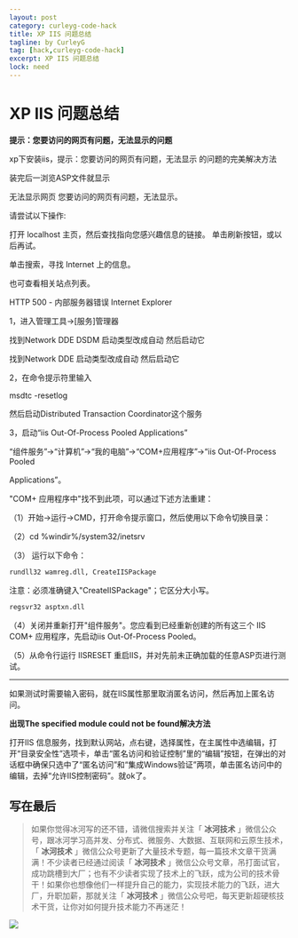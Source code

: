 ```yaml
---
layout: post
category: curleyg-code-hack
title: XP IIS 问题总结
tagline: by CurleyG
tag: [hack,curleyg-code-hack]
excerpt: XP IIS 问题总结
lock: need
---
```


# XP IIS 问题总结

**提示：您要访问的网页有问题，无法显示的问题**

xp下安装iis，提示：您要访问的网页有问题，无法显示 的问题的完美解决方法

装完后一浏览ASP文件就显示

无法显示网页
您要访问的网页有问题，无法显示。

请尝试以下操作:

打开 localhost 主页，然后查找指向您感兴趣信息的链接。
单击刷新按钮，或以后再试。

单击搜索，寻找 Internet 上的信息。

也可查看相关站点列表。

HTTP 500 - 内部服务器错误
Internet Explorer

1，进入管理工具->[服务]管理器

找到Network DDE DSDM 启动类型改成自动 然后启动它

找到Network DDE 启动类型改成自动 然后启动它

2，在命令提示符里输入

msdtc -resetlog

然后启动Distributed Transaction Coordinator这个服务

3，启动“iis Out-Of-Process Pooled Applications”

“组件服务”->“计算机”->“我的电脑”->“COM+应用程序”->“iis Out-Of-Process Pooled

Applications”。

"COM+ 应用程序中"找不到此项，可以通过下述方法重建：

（1）开始->运行->CMD，打开命令提示窗口，然后使用以下命令切换目录：

（2）cd %windir%/system32/inetsrv

（3） 运行以下命令：

```bash
rundll32 wamreg.dll, CreateIISPackage
```

注意：必须准确键入"CreateIISPackage"；它区分大小写。

```bash
regsvr32 asptxn.dll
```

（4）关闭并重新打开"组件服务"。您应看到已经重新创建的所有这三个 IIS COM+ 应用程序，先启动iis Out-Of-Process Pooled。

（5）从命令行运行 IISRESET 重启IIS，并对先前未正确加载的任意ASP页进行测试。

-----------------------------

如果测试时需要输入密码，就在IIS属性那里取消匿名访问，然后再加上匿名访问。

**出现The specified module could not be found解决方法**

打开IIS 信息服务，找到默认网站，点右键，选择属性，在主属性中选编辑，打开“目录安全性”选项卡，单击“匿名访问和验证控制”里的“编辑”按钮，在弹出的对话框中确保只选中了“匿名访问”和“集成Windows验证”两项，单击匿名访问中的编辑，去掉“允许IIS控制密码”。就ok了。


## 写在最后

> 如果你觉得冰河写的还不错，请微信搜索并关注「 **冰河技术** 」微信公众号，跟冰河学习高并发、分布式、微服务、大数据、互联网和云原生技术，「 **冰河技术** 」微信公众号更新了大量技术专题，每一篇技术文章干货满满！不少读者已经通过阅读「 **冰河技术** 」微信公众号文章，吊打面试官，成功跳槽到大厂；也有不少读者实现了技术上的飞跃，成为公司的技术骨干！如果你也想像他们一样提升自己的能力，实现技术能力的飞跃，进大厂，升职加薪，那就关注「 **冰河技术** 」微信公众号吧，每天更新超硬核技术干货，让你对如何提升技术能力不再迷茫！


![](https://img-blog.csdnimg.cn/20200906013715889.png)
